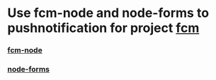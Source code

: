 # Use fcm-node and node-forms to pushnotification for project [fcm](https://github.com/maobui/fcm)

### [fcm-node](https://www.npmjs.com/package/fcm-node)
### [node-forms](https://github.com/sitepoint-editors/node-forms)